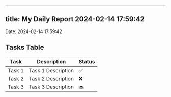 
---
title: My Daily Report 2024-02-14 17:59:42
---

Date: 2024-02-14 17:59:42

## Tasks Table

| Task | Description | Status |
|------|-------------|--------|
| Task 1 | Task 1 Description | ✅ |
| Task 2 | Task 2 Description | ❌ |
| Task 3 | Task 3 Description | 🔜 |
